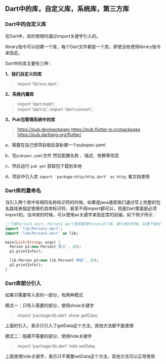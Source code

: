 ## Dart中的库，自定义库，系统库，第三方库

### Dart中的自定义库

 在Dart中，库的使用时通过import关键字引入的。

 library指令可以创建一个库，每个Dart文件都是一个库，即使没有使用library指令来指定。

 Dart中的库主要有三种：

**1、我们自定义的库**

> import 'lib/xxx.dart';

**2、系统内置库**    

> import 'dart:math';    
> import 'dart:io'; 
> import 'dart:convert';

**3、Pub包管理系统中的库**  

> https://pub.dev/packages
> https://pub.flutter-io.cn/packages
> https://pub.dartlang.org/flutter/

a、需要在自己想项目根目录新建一个pubspec.yaml

b、在`pubspec.yaml`文件 然后配置名称 、描述、依赖等信息

c、然后运行 `pub get` 获取包下载到本地  

d、项目中引入库 `import 'package:http/http.dart' as http`; 看文档使用

### Dart库的重命名

当引入两个库中有相同名称标识符的时候，如果是java通常我们通过写上完整的包名路径来指定使用的具体标识符，甚至不用import都可以，但是Dart里面是必须import的。当冲突的时候，可以使用as关键字来指定库的前缀。如下例子所示：

```dart
//下面Person1.dart，Person2.dart里面都有Person这个类，都引用的时候，如果不做别名处理就会报错
import 'lib/Person1.dart';
import 'lib/Person2.dart' as lib;

main(List<String> args) {
  Person p1=new Person('张三', 20);
  p1.printInfo();

  lib.Person p2=new lib.Person('李四', 20);
  p2.printInfo();
}
```

### Dart库部分引入

如果只需要导入库的一部分，有两种模式

模式一：只导入需要的部分，使用show关键字

> import 'package:lib.dart' show getData;

上面的引入，表示只引入了getData这个方法，其他方法都不能使用

模式二：隐藏不需要的部分，使用hide关键字

> import 'pachage:lib.dart' hide setData;

上面使用hide关键字，表示只不需要setData这个方法，其他方法可以正常使用